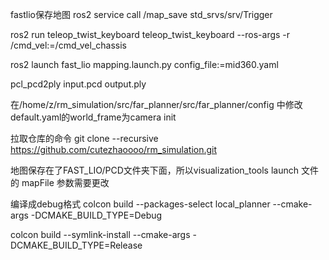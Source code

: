 fastlio保存地图
ros2 service call /map_save std_srvs/srv/Trigger 

<!-- 运动控制节点 -->
ros2 run teleop_twist_keyboard teleop_twist_keyboard --ros-args -r /cmd_vel:=/cmd_vel_chassis

ros2 launch fast_lio mapping.launch.py config_file:=mid360.yaml

<!-- 保存的地图是.pcd文件 需要转换为.ply文件 -->
pcl_pcd2ply input.pcd output.ply


在/home/z/rm_simulation/src/far_planner/src/far_planner/config 中修改default.yaml的world_frame为camera init


拉取仓库的命令
git clone --recursive https://github.com/cutezhaoooo/rm_simulation.git

地图保存在了FAST_LIO/PCD文件夹下面，所以visualization_tools launch 文件的 mapFile 参数需要更改

编译成debug格式
colcon build --packages-select local_planner --cmake-args -DCMAKE_BUILD_TYPE=Debug

colcon build --symlink-install --cmake-args -DCMAKE_BUILD_TYPE=Release

